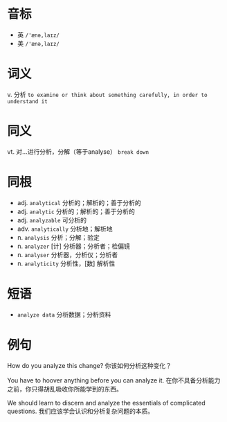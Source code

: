 # 音标

- 英 `/'ænə,laɪz/`
- 美 `/'ænə,laɪz/`

# 词义

v. 分析
`to examine or think about something carefully, in order to understand it`

# 同义

vt. 对…进行分析，分解（等于analyse）
`break down`

# 同根

- adj. `analytical` 分析的；解析的；善于分析的
- adj. `analytic` 分析的；解析的；善于分析的
- adj. `analyzable` 可分析的
- adv. `analytically` 分析地；解析地
- n. `analysis` 分析；分解；验定
- n. `analyzer` [计] 分析器；分析者；检偏镜
- n. `analyser` 分析器，分析仪；分析者
- n. `analyticity` 分析性，[数] 解析性

# 短语

- `analyze data` 分析数据；分析资料

# 例句

How do you analyze this change?
你该如何分析这种变化？

You have to hoover anything before you can analyze it.
在你不具备分析能力之前，你只得胡乱吸收你所能学到的东西。

We should learn to discern and analyze the essentials of complicated questions.
我们应该学会认识和分析复杂问题的本质。


